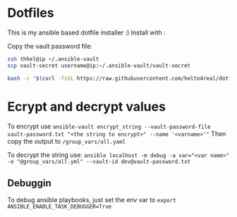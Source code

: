 # Dotfiles
This is my ansible based dotfile installer :)
Install with :

Copy the vault password file:
```bash
ssh thhel@ip ~/.ansible-vault
scp vault-secret username@ip:~/.ansible-vault/vault-secret
```

```bash
bash -c "$(curl -fsSL https://raw.githubusercontent.com/helto4real/dotfiles/main/bin/dotfiles)"
```
# Ecrypt and decrypt values

To encrypt use `ansible-vault encrypt_string --vault-password-file vault-password.txt "<the string to encrypt>" --name '<varname>'"`
Then copy the output to `/group_vars/all.yaml`

To decrypt the string use:
`ansible localhost -m debug -a var="<var name>" -e "@group_vars/all.yml" --vault-id dev@vault-password.txt`

## Debuggin
To debug ansible playbooks, just set the env var to `export ANSIBLE_ENABLE_TASK_DEBUGGER=True`
